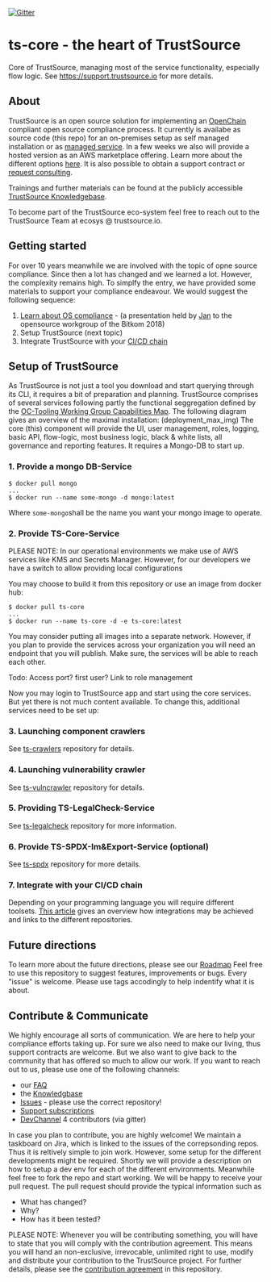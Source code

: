 [![Gitter](https://badges.gitter.im/TrustSource/community.svg)](https://gitter.im/TrustSource/community?utm_source=badge&utm_medium=badge&utm_campaign=pr-badge)

# ts-core - the heart of TrustSource
Core of TrustSource, managing most of the service functionality, especially flow logic. See https://support.trustsource.io for more details.

## About
TrustSource is an open source solution for implementing an [OpenChain](https://www.openchianproject.org) compliant open source compliance process. It currently is availabe as source code (this repo) for an on-premises setup as self managed installation or as [managed service](https://app.trustsource.io). In a few weeks we also will provide a hosted version as an AWS marketplace offering. Learn more about the different options [here](https://www.trustsource.io/editions). It is also possible to obtain a support contract or [request consulting](https://www.eacg.de/contact).

Trainings and further materials can be found at the publicly accessible [TrustSource Knowledgebase](https://support.trustsource.io). 

To become part of the TrustSource eco-system feel free to reach out to the TrustSource Team at ecosys @ trustsource.io.

## Getting started
For over 10 years meanwhile we are involved with the topic of opne source compliance. Since then a lot has changed and we learned a lot. However, the complexity remains high. To simplfy the entry, we have provided some materials to support your compliance endeavour. We would suggest the following sequence:
  1. [Learn about OS compliance](https://www.slideshare.net/JanThielscher/open-source-governance-erfahrungen) - (a presentation held by [Jan](https://www.linkedin.com/in/jthielscher/) to the opensource workgroup of the Bitkom 2018)
  2. Setup TrustSource (next topic)
  3. Integrate TrustSource with your [CI/CD chain](https://support.trustsource.io/integrations) 


## Setup of TrustSource
As TrustSource is not just a tool you download and start querying through its CLI, it requires a bit of preparation and planning. TrustSource comprises of several services following partly the functional seggregation defined by the [OC-Tooling Working Group Capabilities Map](https://github.com/Open-Source-Compliance/Sharing-creates-value/tree/master/Tooling-Landscape). 
The following diagram gives an overview of the maximal installation:
(deployment_max_img)
The core (this) component will provide the UI, user management, roles, logging, basic API, flow-logic, most business logic, black & white lists, all governance and reporting features. It requires a Mongo-DB to start up.

### 1. Provide a mongo DB-Service 
```
$ docker pull mongo
...
$ docker run --name some-mongo -d mongo:latest
```
Where ```some-mongo```shall be the name you want your mongo image to operate. 

### 2. Provide TS-Core-Service
PLEASE NOTE: In our operational environments we make use of AWS services like KMS and Secrets Manager. However, for our developers we have a switch to allow providing local configurations

You may choose to build it from this repository or use an image from docker hub:
```
$ docker pull ts-core
...
$ docker run --name ts-core -d -e ts-core:latest
```
You may consider putting all images into a separate network. However, if you plan to provide the services across your organization you will need an endpoint that you will publish. Make sure, the services will be able to reach each other.

Todo:
  Access port?
  first user? Link to role management

Now you may login to TrustSource app and start using the core services. But yet there is not much content available. To change this, additional services need to be set up:

### 3. Launching component crawlers
See [ts-crawlers](https://github.com/trustsource/ts-crawlers) repository for details.

### 4. Launching vulnerability crawler
See [ts-vulncrawler](https://github.com/trustsource/ts-vulncrawler) repository for details.

### 5. Providing TS-LegalCheck-Service
See [ts-legalcheck](https://github.com/trustsource/ts-legalcheck) repository for more information.

### 6. Provide TS-SPDX-Im&Export-Service (optional)
See [ts-spdx](https://github.com/trustsource/ts-spdx) repository for more details.

### 7. Integrate with your CI/CD chain
Depending on your programming language you will require different toolsets. [This article](https://support.trustsource.io/hc/en-us/articles/115003456825-Which-integrations-are-available-for-TrustSource-) gives an overview how integrations may be achieved and links to the different repositories.  

## Future directions
To learn more about the future directions, please see our [Roadmap](https://support.trustsource.io/hc/en-us/articles/360011448239-Roadmap)
Feel free to use this repository to suggest features, improvements or bugs. Every "issue" is welcome. Please use tags accodingly to help indentify what it is about.

## Contribute & Communicate
We highly encourage all sorts of communication. We are here to help your compliance efforts taking up. For sure we also need to make our living, thus support contracts are welcome. But we also want to give back to the community that has offered so much to allow our work. If you want to reach out to us, please use one of the following channels:
- our [FAQ](https://support.trustsource.io/hc/en-us/sections/115000775369-TrustSource-FAQ)
- the [Knowledgbase](https://support.trustsource.io)
- [Issues](https://github.com/trustsource/ts-core/issues) - please use the correct repository!   
- [Support subscriptions](https://www.trustsource.io/support)
- [DevChannel](https://gitter.im/TrustSource/community) 4 contributors (via gitter) 
    
In case you plan to contribute, you are highly welcome! We maintain a taskboard on Jira, which is linked to the issues of the correpsonding repos. Thus it is reltively simple to join work. However, some setup for the different developments might be required. Shortly we will provide a description on how to setup a dev env for each of the different environments. Meanwhile feel free to fork the repo and start working. We will be happy to receive your pull request. The pull request should provide the typical information such as 
* What has changed?
* Why?
* How has it been tested?
    
PLEASE NOTE: Whenever you will be contributing something, you will have to state that you will comply with the contribution agreement. This means you will hand an non-exclusive, irrevocable, unlimited right to use, modify and distribute your contribution to the TrustSource project. For further details, please see the [contribution agreement](https://github.com/trustsource/CONTRIBUTION) in this repository.

